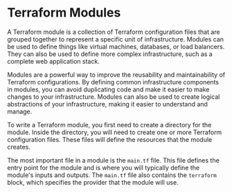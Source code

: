 # Terraform Modules

A Terraform module is a collection of Terraform configuration files that are grouped together to represent a specific unit of infrastructure. Modules can be used to define things like virtual machines, databases, or load balancers. They can also be used to define more complex infrastructure, such as a complete web application stack.

Modules are a powerful way to improve the reusability and maintainability of Terraform configurations. By defining common infrastructure components in modules, you can avoid duplicating code and make it easier to make changes to your infrastructure. Modules can also be used to create logical abstractions of your infrastructure, making it easier to understand and manage.

To write a Terraform module, you first need to create a directory for the module. Inside the directory, you will need to create one or more Terraform configuration files. These files will define the resources that the module creates.

The most important file in a module is the `main.tf` file. This file defines the entry point for the module and is where you will typically define the module's inputs and outputs. The `main.tf` file also contains the `terraform` block, which specifies the provider that the module will use.
